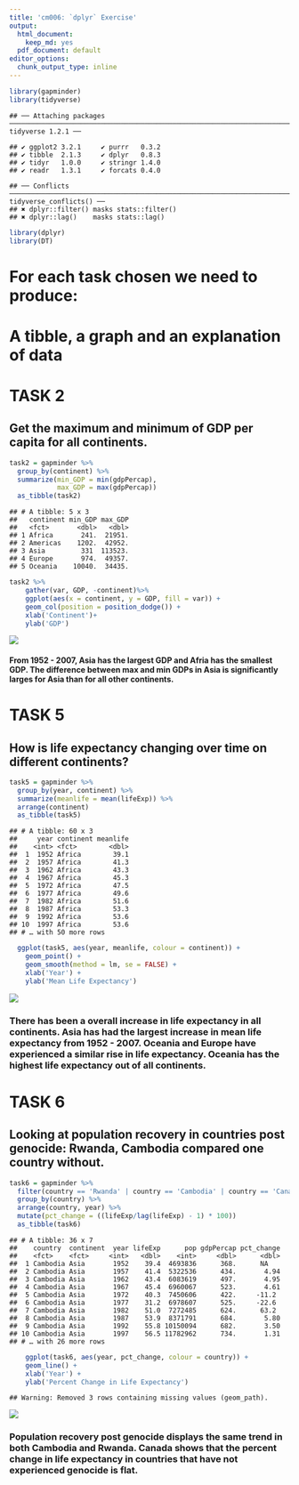 ```yaml
---
title: 'cm006: `dplyr` Exercise'
output:
  html_document:
    keep_md: yes
  pdf_document: default
editor_options:
  chunk_output_type: inline
---
```






```r
library(gapminder)
library(tidyverse)
```

```
## ── Attaching packages ───────────────────────────────────────────────────────────────────────────────────── tidyverse 1.2.1 ──
```

```
## ✔ ggplot2 3.2.1     ✔ purrr   0.3.2
## ✔ tibble  2.1.3     ✔ dplyr   0.8.3
## ✔ tidyr   1.0.0     ✔ stringr 1.4.0
## ✔ readr   1.3.1     ✔ forcats 0.4.0
```

```
## ── Conflicts ──────────────────────────────────────────────────────────────────────────────────────── tidyverse_conflicts() ──
## ✖ dplyr::filter() masks stats::filter()
## ✖ dplyr::lag()    masks stats::lag()
```

```r
library(dplyr)
library(DT)
```



# For each task chosen we need to produce: 
# A tibble, a graph and an explanation of data

# TASK 2
## Get the maximum and minimum of GDP per capita for all continents.


```r
task2 = gapminder %>% 
  group_by(continent) %>% 
  summarize(min_GDP = min(gdpPercap),
            max_GDP = max(gdpPercap))
  as_tibble(task2)
```

```
## # A tibble: 5 x 3
##   continent min_GDP max_GDP
##   <fct>       <dbl>   <dbl>
## 1 Africa       241.  21951.
## 2 Americas    1202.  42952.
## 3 Asia         331  113523.
## 4 Europe       974.  49357.
## 5 Oceania    10040.  34435.
```


```r
task2 %>%
    gather(var, GDP, -continent)%>%
    ggplot(aes(x = continent, y = GDP, fill = var)) +
    geom_col(position = position_dodge()) +
    xlab('Continent')+
    ylab('GDP')
```

![](HW03-_files/figure-html/unnamed-chunk-3-1.png)<!-- -->

#### From 1952 - 2007, Asia has the largest GDP and Afria has the smallest GDP. The difference between max and min GDPs in Asia is significantly larges for Asia than for all other continents.

# TASK 5
## How is life expectancy changing over time on different continents?


```r
task5 = gapminder %>% 
  group_by(year, continent) %>% 
  summarize(meanlife = mean(lifeExp)) %>% 
  arrange(continent)
  as_tibble(task5)
```

```
## # A tibble: 60 x 3
##     year continent meanlife
##    <int> <fct>        <dbl>
##  1  1952 Africa        39.1
##  2  1957 Africa        41.3
##  3  1962 Africa        43.3
##  4  1967 Africa        45.3
##  5  1972 Africa        47.5
##  6  1977 Africa        49.6
##  7  1982 Africa        51.6
##  8  1987 Africa        53.3
##  9  1992 Africa        53.6
## 10  1997 Africa        53.6
## # … with 50 more rows
```



```r
  ggplot(task5, aes(year, meanlife, colour = continent)) +
    geom_point() +
    geom_smooth(method = lm, se = FALSE) +
    xlab('Year') +
    ylab('Mean Life Expectancy')
```

![](HW03-_files/figure-html/unnamed-chunk-5-1.png)<!-- -->

### There has been a overall increase in life expectancy in all continents. Asia has had the largest increase in mean life expectancy from 1952 - 2007. Oceania and Europe have experienced a similar rise in life expectancy. Oceania has the highest life expectancy out of all continents. 

# TASK 6
## Looking at population recovery in countries post genocide: Rwanda, Cambodia compared one country without.


```r
task6 = gapminder %>% 
  filter(country == 'Rwanda' | country == 'Cambodia' | country == 'Canada') %>% 
  group_by(country) %>% 
  arrange(country, year) %>% 
  mutate(pct_change = ((lifeExp/lag(lifeExp) - 1) * 100))
  as_tibble(task6)
```

```
## # A tibble: 36 x 7
##    country  continent  year lifeExp      pop gdpPercap pct_change
##    <fct>    <fct>     <int>   <dbl>    <int>     <dbl>      <dbl>
##  1 Cambodia Asia       1952    39.4  4693836      368.      NA   
##  2 Cambodia Asia       1957    41.4  5322536      434.       4.94
##  3 Cambodia Asia       1962    43.4  6083619      497.       4.95
##  4 Cambodia Asia       1967    45.4  6960067      523.       4.61
##  5 Cambodia Asia       1972    40.3  7450606      422.     -11.2 
##  6 Cambodia Asia       1977    31.2  6978607      525.     -22.6 
##  7 Cambodia Asia       1982    51.0  7272485      624.      63.2 
##  8 Cambodia Asia       1987    53.9  8371791      684.       5.80
##  9 Cambodia Asia       1992    55.8 10150094      682.       3.50
## 10 Cambodia Asia       1997    56.5 11782962      734.       1.31
## # … with 26 more rows
```

```r
    ggplot(task6, aes(year, pct_change, colour = country)) +
    geom_line() +
    xlab('Year') +
    ylab('Percent Change in Life Expectancy')
```

```
## Warning: Removed 3 rows containing missing values (geom_path).
```

![](HW03-_files/figure-html/unnamed-chunk-7-1.png)<!-- -->
### Population recovery post genocide displays the same trend in both Cambodia and Rwanda. Canada shows that the percent change in life expectancy in countries that have not experienced genocide is flat. 
